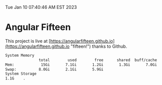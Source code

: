 Tue Jan 10 07:40:46 AM EST 2023

# Angular Fifteen


This project is live at [https://angularfifteen.github.io](https://angularfifteen.github.io "fifteen!") thanks to Github.

```bash
System Memory
               total        used        free      shared  buff/cache   available
Mem:            15Gi       7.1Gi       1.2Gi       1.3Gi       7.0Gi       6.5Gi
Swap:          8.0Gi       2.1Gi       5.9Gi
System Storage
1.1G	.
```
